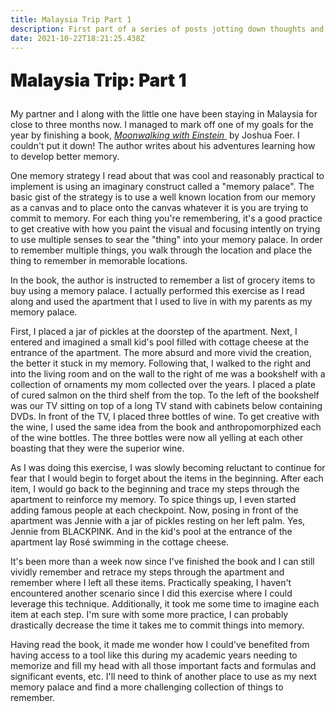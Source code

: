 ```yaml
---
title: Malaysia Trip Part 1
description: First part of a series of posts jotting down thoughts and reflections from Malaysia trip
date: 2021-10-22T18:21:25.438Z
---
```

<p style="font-size: 1.75rem; font-weight: 900">Malaysia Trip: Part 1</p>

My partner and I along with the little one have been staying in Malaysia for close to three months now. I managed
to mark off one of my goals for the year by finishing a book,
<a href="https://www.goodreads.com/book/show/6346975-moonwalking-with-einstein" target="_blank">
  <em>Moonwalking with Einstein</em>
</a>
&nbsp;by Joshua Foer. I couldn't put it down! The author writes about his adventures learning how to develop
better memory.

One memory strategy I read about that was cool and reasonably practical to implement is using an imaginary construct
called a "memory palace". The basic gist of the strategy is to use a well known location from our memory as a canvas
and to place onto the canvas whatever it is you are trying to commit to memory. For each thing you're remembering,
it's a good practice to get creative with how you paint the visual and focusing intently on trying to use multiple
senses to sear the "thing" into your memory palace. In order to remember multiple things, you walk through the location
and place the thing to remember in memorable locations.

In the book, the author is instructed to remember a list of grocery items to buy using a memory palace. I actually
performed this exercise as I read along and used the apartment that I used to live in with my parents as my memory
palace.

First, I placed a jar of pickles at the doorstep of the apartment. Next, I entered and imagined a small kid's 
pool filled with cottage cheese at the entrance of the apartment. The more absurd and more vivid the creation, the 
better it stuck in my memory. Following that, I walked to the right and into the living room and on the wall to the
right of me was a bookshelf with a collection of ornaments my mom collected over the years. I placed a plate of 
cured salmon on the third shelf from the top. To the left of the bookshelf was our TV sitting on top of a long
TV stand with cabinets below containing DVDs. In front of the TV, I placed three bottles of wine. To get creative
with the wine, I used the same idea from the book and anthropomorphized each of the wine bottles. The three bottles
were now all yelling at each other boasting that they were the superior wine.

As I was doing this exercise, I was slowly becoming reluctant to continue for fear that I would begin to forget
about the items in the beginning. After each item, I would go back to the beginning and trace my steps through
the apartment to reinforce my memory. To spice things up, I even started adding famous people at each checkpoint.
Now, posing in front of the apartment was Jennie with a jar of pickles resting on her left palm. Yes, Jennie from 
BLACKPINK. And in the kid's pool at the entrance of the apartment lay Rosé swimming in the cottage cheese.

It's been more than a week now since I've finished the book and I can still vividly remember and retrace my steps
through the apartment and remember where I left all these items. Practically speaking, I haven't encountered another
scenario since I did this exercise where I could leverage this technique. Additionally, it took me some time to
imagine each item at each step. I'm sure with some more practice, I can probably drastically decrease the time it
takes me to commit things into memory.

Having read the book, it made me wonder how I could've benefited from having access to a tool like this during my
academic years needing to memorize and fill my head with all those important facts and formulas and significant
events, etc. I'll need to think of another place to use as my next memory palace and find a more challenging
collection of things to remember.
